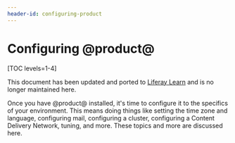 ```yaml
---
header-id: configuring-product
---
```


# Configuring @product@

[TOC levels=1-4]

<aside class="alert alert-info">
  <span class="wysiwyg-color-blue120">This document has been updated and ported to <a href="https://learn.liferay.com/dxp/7.x/en/installation-and-upgrades/setting_up_liferay_dxp.html">Liferay Learn</a> and is no longer maintained here.</span>
</aside>

Once you have @product@ installed, it's time to configure it to the specifics of
your environment. This means doing things like setting the time zone and
language, configuring mail, configuring a cluster, configuring a Content
Delivery Network, tuning, and more. These topics and more are discussed here. 
